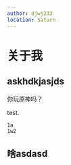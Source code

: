 ```yaml
---
author: djwj233
location: Saturn
---
```


# 关于我

## askhdkjasjds

你玩原神吗？

test.

```
1a
1w2
```

## 啥asdasd
